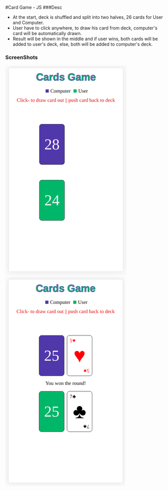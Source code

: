 #Card Game - JS
###Desc

- At the start, deck is shuffled and split into two halves, 26 cards for User and Computer.
- User have to click anywhere, to draw his card from deck, computer's card will be automatically drawn.
- Result will be shown in the middle and if user wins, both cards will be added to user's deck, else, both will be added to computer's deck.

### ScreenShots

<img src="./img/1.png" alt="No card Drawn">
<img src="./img/2.png" alt="Cards Drawn">
